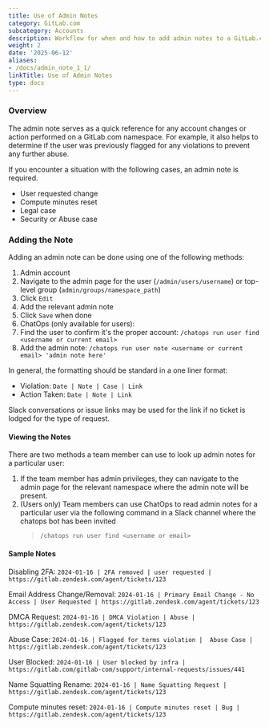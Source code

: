 ```yaml
---
title: Use of Admin Notes
category: GitLab.com
subcategory: Accounts
description: Workflow for when and how to add admin notes to a GitLab.com account
weight: 2
date: '2025-06-12'
aliases:
- /docs/admin_note_1_1/
linkTitle: Use of Admin Notes
type: docs
---
```


### Overview

The admin note serves as a quick reference for any account changes or action performed on a GitLab.com namespace. For example, it also helps to determine if the user was previously flagged for any violations to prevent any further abuse.

If you encounter a situation with the following cases, an admin note is required.

- User requested change
- Compute minutes reset
- Legal case
- Security or Abuse case

### Adding the Note

Adding an admin note can be done using one of the following methods:

1. Admin account
1. Navigate to the admin page for the user (`/admin/users/username`) or top-level group (`admin/groups/namespace_path`)
1. Click `Edit`
1. Add the relevant admin note
1. Click `Save` when done
1. ChatOps (only available for users):
1. Find the user to confirm it's the proper account: `/chatops run user find <username or current email>`
1. Add the admin note: `/chatops run user note <username or current email> 'admin note here'`

In general, the formatting should be standard in a one liner format:

- Violation: `Date | Note | Case | Link`
- Action Taken: `Date | Note | Link`

Slack conversations or issue links may be used for the link if no ticket is lodged for the type of request.

#### Viewing the Notes

There are two methods a team member can use to look up admin notes for a particular user:

1. If the team member has admin privileges, they can navigate to the admin page for the relevant namespace where the admin note will be present.
1. (Users only) Team members can use ChatOps to read admin notes for a particular user via the following command in a Slack channel where the chatops bot has been invited
   > `/chatops run user find <username or email>`

#### Sample Notes

Disabling 2FA:
`2024-01-16 | 2FA removed | user requested | https://gitlab.zendesk.com/agent/tickets/123`

Email Address Change/Removal:
`2024-01-16 | Primary Email Change - No Access | User Requested | https://gitlab.zendesk.com/agent/tickets/123`

DMCA Request:
`2024-01-16 | DMCA Violation | Abuse | https://gitlab.zendesk.com/agent/tickets/123`

Abuse Case:
`2024-01-16 | Flagged for terms violation |  Abuse Case | https://gitlab.zendesk.com/agent/tickets/123`

User Blocked:
`2024-01-16 | User blocked by infra | https://gitlab.com/gitlab-com/support/internal-requests/issues/441`

Name Squatting Rename:
`2024-01-16 | Name Squatting Request | https://gitlab.zendesk.com/agent/tickets/123`

Compute minutes reset:
`2024-01-16 | Compute minutes reset | Bug | https://gitlab.zendesk.com/agent/tickets/123`
